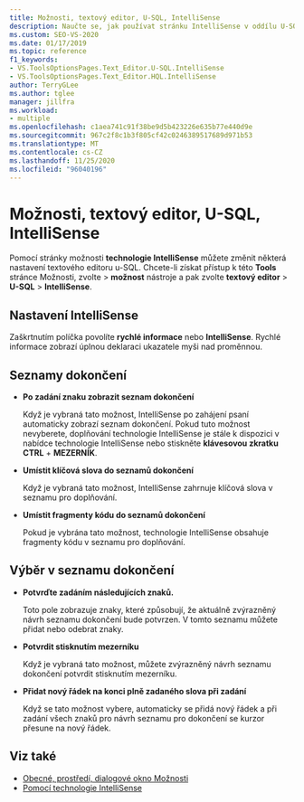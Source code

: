 ```yaml
---
title: Možnosti, textový editor, U-SQL, IntelliSense
description: Naučte se, jak používat stránku IntelliSense v oddílu U-SQL pro úpravu nastavení textový editor IntelliSense pro jazyk U-SQL.
ms.custom: SEO-VS-2020
ms.date: 01/17/2019
ms.topic: reference
f1_keywords:
- VS.ToolsOptionsPages.Text_Editor.U-SQL.IntelliSense
- VS.ToolsOptionsPages.Text_Editor.HQL.IntelliSense
author: TerryGLee
ms.author: tglee
manager: jillfra
ms.workload:
- multiple
ms.openlocfilehash: c1aea741c91f38be9d5b423226e635b77e440d9e
ms.sourcegitcommit: 967c2f8c1b3f805cf42c0246389517689d971b53
ms.translationtype: MT
ms.contentlocale: cs-CZ
ms.lasthandoff: 11/25/2020
ms.locfileid: "96040196"
---
```

# <a name="options-text-editor-u-sql-intellisense"></a>Možnosti, textový editor, U-SQL, IntelliSense

Pomocí stránky možnosti **technologie IntelliSense** můžete změnit některá nastavení textového editoru u-SQL. Chcete-li získat přístup k této **Tools** stránce Možnosti, zvolte  >  **možnost** nástroje a pak zvolte **textový editor**  >  **U-SQL**  >  **IntelliSense**.

## <a name="intellisense-settings"></a>Nastavení IntelliSense

Zaškrtnutím políčka povolíte **rychlé informace** nebo **IntelliSense**. Rychlé informace zobrazí úplnou deklaraci ukazatele myši nad proměnnou.

## <a name="completion-lists"></a>Seznamy dokončení

- **Po zadání znaku zobrazit seznam dokončení**

   Když je vybraná tato možnost, IntelliSense po zahájení psaní automaticky zobrazí seznam dokončení. Pokud tuto možnost nevyberete, doplňování technologie IntelliSense je stále k dispozici v nabídce technologie IntelliSense nebo stiskněte **klávesovou zkratku CTRL**  +  **MEZERNÍK**.

- **Umístit klíčová slova do seznamů dokončení**

   Když je vybraná tato možnost, IntelliSense zahrnuje klíčová slova v seznamu pro doplňování.

- **Umístit fragmenty kódu do seznamů dokončení**

   Pokud je vybrána tato možnost, technologie IntelliSense obsahuje fragmenty kódu v seznamu pro doplňování.

## <a name="selection-in-completion-list"></a>Výběr v seznamu dokončení

- **Potvrďte zadáním následujících znaků.**

   Toto pole zobrazuje znaky, které způsobují, že aktuálně zvýrazněný návrh seznamu dokončení bude potvrzen. V tomto seznamu můžete přidat nebo odebrat znaky.

- **Potvrdit stisknutím mezerníku**

   Když je vybraná tato možnost, můžete zvýrazněný návrh seznamu dokončení potvrdit stisknutím mezerníku.

- **Přidat nový řádek na konci plně zadaného slova při zadání**

   Když se tato možnost vybere, automaticky se přidá nový řádek a při zadání všech znaků pro návrh seznamu pro dokončení se kurzor přesune na nový řádek.

## <a name="see-also"></a>Viz také

- [Obecné, prostředí, dialogové okno Možnosti](../../ide/reference/general-environment-options-dialog-box.md)
- [Pomocí technologie IntelliSense](../../ide/using-intellisense.md)